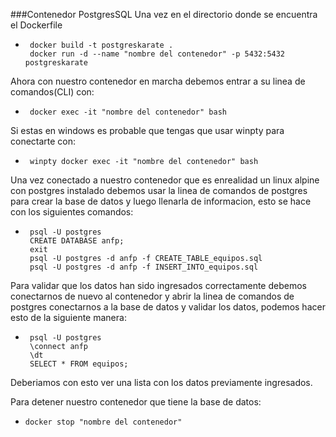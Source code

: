 ###Contenedor PostgresSQL
Una vez en el directorio donde se encuentra el Dockerfile

 -      docker build -t postgreskarate .
        docker run -d --name "nombre del contenedor" -p 5432:5432 postgreskarate
 
Ahora con nuestro contenedor en marcha debemos entrar a su linea de comandos(CLI) con:

 -      docker exec -it "nombre del contenedor" bash
    
Si estas en windows es probable que tengas que usar winpty 
para conectarte con:

 -      winpty docker exec -it "nombre del contenedor" bash 

Una vez conectado a nuestro contenedor que es enrealidad un
linux alpine con postgres instalado debemos usar la linea de
comandos de postgres para crear la base de datos y luego llenarla
de informacion, esto se hace con los siguientes comandos:


 -      psql -U postgres
        CREATE DATABASE anfp;
        exit
        psql -U postgres -d anfp -f CREATE_TABLE_equipos.sql
        psql -U postgres -d anfp -f INSERT_INTO_equipos.sql

Para validar que los datos han sido ingresados correctamente
debemos conectarnos de nuevo al contenedor y abrir la linea 
de comandos de postgres conectarnos a la base de datos y validar
los datos, podemos hacer esto de la siguiente manera:

 -      psql -U postgres
        \connect anfp
        \dt
        SELECT * FROM equipos;
 
 Deberiamos con esto ver una lista con los datos previamente ingresados.

Para detener nuestro contenedor que tiene la base de datos:

 -     docker stop "nombre del contenedor"